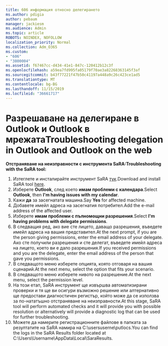 ```yaml
---
title: 606 информация относно делегирането
ms.author: pdigia
author: pebaum
manager: jackiesm
ms.audience: Admin
ms.topic: article
ROBOTS: NOINDEX, NOFOLLOW
localization_priority: Normal
ms.collection: Adm_O365
ms.custom:
- "606"
- "3800004"
ms.assetid: f67467cc-d434-41e1-847c-120412b12c3f
ms.openlocfilehash: a59ea7fd995fa05179f70ae3a82268363145f3af
ms.sourcegitcommit: b43f77221f47b50c41197a448a9c26c423ce1ad5
ms.translationtype: MT
ms.contentlocale: bg-BG
ms.lasthandoff: 11/15/2019
ms.locfileid: "36661717"
---
```

# <a name="troubleshooting-delegation-in-outlook-and-outlook-on-the-web"></a><span data-ttu-id="14958-102">Разрешаване на делегиране в Outlook и Outlook в мрежата</span><span class="sxs-lookup"><span data-stu-id="14958-102">Troubleshooting delegation in Outlook and Outlook on the web</span></span>

<span data-ttu-id="14958-103">**Отстраняване на неизправности с инструмента SaRA:**</span><span class="sxs-lookup"><span data-stu-id="14958-103">**Troubleshooting with the SaRA tool:**</span></span>

1. <span data-ttu-id="14958-104">Изтеглете и инсталирайте инструмент SaRA [тук](https://aka.ms/SaRA-SkypeForBusinessSignIn).</span><span class="sxs-lookup"><span data-stu-id="14958-104">Download and install SaRA tool [here](https://aka.ms/SaRA-SkypeForBusinessSignIn).</span></span>
1. <span data-ttu-id="14958-105">Изберете **Outlook**, след което **имам проблеми с календара**.</span><span class="sxs-lookup"><span data-stu-id="14958-105">Select **Outlook**, then **I'm having issues with my calendar**.</span></span>
1. <span data-ttu-id="14958-106">Кажи **да** за засегнатата машина.</span><span class="sxs-lookup"><span data-stu-id="14958-106">Say **Yes** for affected machine.</span></span>
1. <span data-ttu-id="14958-107">Добавете имейл адреса на засегнатия потребител.</span><span class="sxs-lookup"><span data-stu-id="14958-107">Add the e-mail address of the affected user.</span></span>
1. <span data-ttu-id="14958-108">Изберете **имам проблеми с пълномощни разрешения**.</span><span class="sxs-lookup"><span data-stu-id="14958-108">Select **I'm having problems with delegate permissions**.</span></span>
1. <span data-ttu-id="14958-109">В следващия ред, ако вие сте лицето, даващо разрешения, въведете имейл адреса на вашия представител.</span><span class="sxs-lookup"><span data-stu-id="14958-109">At the next prompt, if you are the person giving permissions, enter the email address of your delegate.</span></span> <span data-ttu-id="14958-110">Ако сте получили разрешения и сте делегат, въведете имейл адреса на лицето, което ви е дало разрешения.</span><span class="sxs-lookup"><span data-stu-id="14958-110">If you received permissions and you are the delegate, enter the email address of the person that gave you permissions.</span></span>
1. <span data-ttu-id="14958-111">В следващото меню изберете опцията, която отговаря на вашия сценарий.</span><span class="sxs-lookup"><span data-stu-id="14958-111">At the next menu, select the option that fits your scenario.</span></span>
1. <span data-ttu-id="14958-112">В следващото меню изберете нивото на разрешение.</span><span class="sxs-lookup"><span data-stu-id="14958-112">At the next menu, select the permission level.</span></span>
1. <span data-ttu-id="14958-113">На този етап, SaRA инструмент ще извършва автоматизирани проверки и тя ще ви осигури възможно решение или алтернативно ще предостави диагностичен регистър, който може да се използва за по-нататъшно отстраняване на неизправности.</span><span class="sxs-lookup"><span data-stu-id="14958-113">At this stage, SaRA tool will perform automated checks and it will provide you with possible resolution or alternatively will provide a diagnostic log that can be used for further troubleshooting.</span></span>
1. <span data-ttu-id="14958-114">Можете да намерите регистрационните файлове в папката за резултатите на SaRA намира на C:\usersuserne\putlocs\.</span><span class="sxs-lookup"><span data-stu-id="14958-114">You can find the logs in the SaRA Results folder located at C:\Users\Username\AppData\Local\SaraResults.</span></span>
